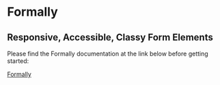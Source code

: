 # Formally

## Responsive, Accessible, Classy Form Elements

Please find the Formally documentation at the link below before getting started:

[Formally](https://fosachiman.github.io/formally/)
